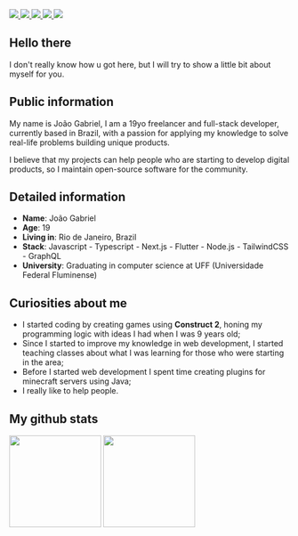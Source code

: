 
<div>
    <a target='_blank' href="https://twitter.com/juaozin___">
        <img src="https://img.shields.io/badge/Twitter-1DA1F2?style=for-the-badge&logo=twitter&logoColor=white">
    </a>
    <a target='_blank' href="https://www.instagram.com/marinho.jao/">
        <img src="https://img.shields.io/badge/Instagram-E4405F?style=for-the-badge&logo=instagram&logoColor=white">
    </a>
    <a target='_blank' href="https://www.linkedin.com/in/jo%C3%A3o-lima-60673b233/">
        <img src="https://img.shields.io/badge/LinkedIn-0077B5?style=for-the-badge&logo=linkedin&logoColor=white">
    </a>
    <a target='_blank' href="https://dev.to/joaolima">
        <img src="https://img.shields.io/badge/dev.to-0A0A0A?style=for-the-badge&logo=dev.to&logoColor=white">
    </a>
    <a target='_blank' href="jg.limamarinho202@gmail.com">
        <img src="https://img.shields.io/badge/Gmail-D14836?style=for-the-badge&logo=gmail&logoColor=white">
    </a>
</div>

## Hello there

I don't really know how u got here, but I will try to show a little bit about myself for you.

## Public information

My name is João Gabriel, I am a 19yo freelancer and full-stack developer, currently based in Brazil, with a passion for applying my knowledge to solve real-life problems building unique products. 

I believe that my projects can help people who are starting to develop digital products, so I maintain open-source software for the community.

## Detailed information

* **Name**: João Gabriel
* **Age**: 19
* **Living in**: Rio de Janeiro, Brazil
* **Stack**: Javascript - Typescript - Next.js - Flutter - Node.js - TailwindCSS - GraphQL
* **University**: Graduating in computer science at UFF (Universidade Federal Fluminense)

## Curiosities about me

* I started coding by creating games using **Construct 2**, honing my programming logic with ideas I had when I was 9 years old;
* Since I started to improve my knowledge in web development, I started teaching classes about what I was learning for those who were starting in the area;
* Before I started web development I spent time creating plugins for minecraft servers using Java;
* I really like to help people.

## My github stats

<div>
<img height="165em" width: "100em" src="https://github-readme-stats-sigma-five.vercel.app/api?username=JoaoGabriel-Lima&theme=dracula" />
<img height="165em" width: "100em" src="https://github-readme-stats-sigma-five.vercel.app/api/top-langs/?username=JoaoGabriel-Lima&layout=compact&theme=dracula&include_all_commits=true" />
</div>


